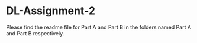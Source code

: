 # DL-Assignment-2

Please find the readme file for Part A and Part B in the folders named Part A and Part B respectively.
